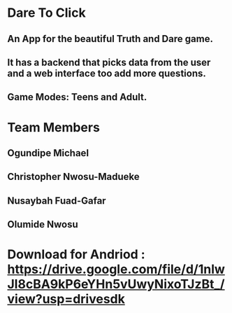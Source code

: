Dare To Click
=======

## An App for the beautiful Truth and Dare game. 

## It has a backend that picks data from the user and a web interface too add more questions.

## Game Modes: Teens and Adult.

Team Members
=======
## Ogundipe Michael
## Christopher Nwosu-Madueke
## Nusaybah Fuad-Gafar
## Olumide Nwosu



Download for Andriod : https://drive.google.com/file/d/1nlwJl8cBA9kP6eYHn5vUwyNixoTJzBt_/view?usp=drivesdk
=======





